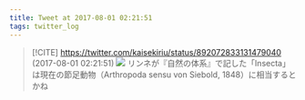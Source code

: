 ```yaml
---
title: Tweet at 2017-08-01 02:21:51
tags: twitter_log
---
```


> [!CITE] https://twitter.com/kaisekiriu/status/892072833131479040 (2017-08-01 02:21:51)
> ![](https://twitter.com/kaisekiriu/status/892072833131479040)
> リンネが『自然の体系』で記した「Insecta」は現在の節足動物（Arthropoda sensu von Siebold, 1848）に相当するとかね

